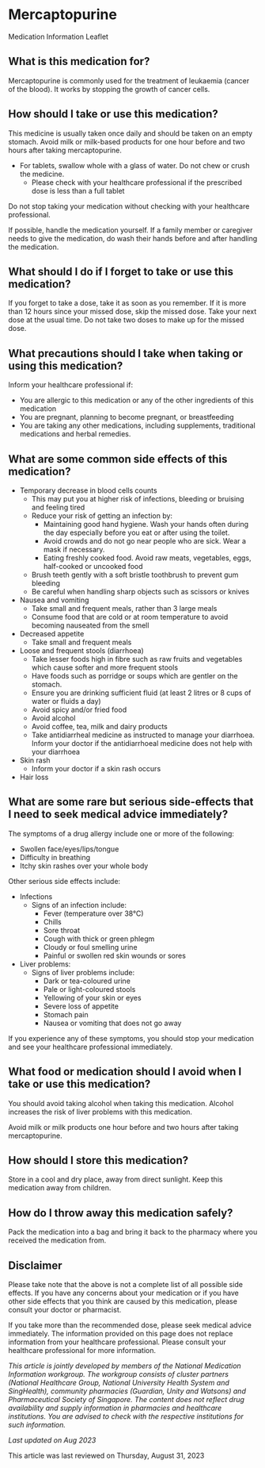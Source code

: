 # Mercaptopurine

Medication Information Leaflet

What is this medication for?
----------------------------

Mercaptopurine is commonly used for the treatment of leukaemia (cancer of the blood). It works by stopping the growth of cancer cells.

How should I take or use this medication?
-----------------------------------------

This medicine is usually taken once daily and should be taken on an empty stomach. Avoid milk or milk-based products for one hour before and two hours after taking mercaptopurine.

* For tablets, swallow whole with a glass of water. Do not chew or crush the medicine.
  + Please check with your healthcare professional if the prescribed dose is less than a full tablet

Do not stop taking your medication without checking with your healthcare professional.

If possible, handle the medication yourself. If a family member or caregiver needs to give the medication, do wash their hands before and after handling the medication.

What should I do if I forget to take or use this medication?
------------------------------------------------------------

If you forget to take a dose, take it as soon as you remember. If it is more than 12 hours since your missed dose, skip the missed dose. Take your next dose at the usual time. Do not take two doses to make up for the missed dose.

What precautions should I take when taking or using this medication?
--------------------------------------------------------------------

Inform your healthcare professional if:

* You are allergic to this medication or any of the other ingredients of this medication
* You are pregnant, planning to become pregnant, or breastfeeding
* You are taking any other medications, including supplements, traditional medications and herbal remedies.

What are some common side effects of this medication?
-----------------------------------------------------

* Temporary decrease in blood cells counts
  + This may put you at higher risk of infections, bleeding or bruising and feeling tired
  + Reduce your risk of getting an infection by:
    - Maintaining good hand hygiene. Wash your hands often during the day especially before you eat or after using the toilet.
    - Avoid crowds and do not go near people who are sick. Wear a mask if necessary.
    - Eating freshly cooked food. Avoid raw meats, vegetables, eggs, half-cooked or uncooked food
  + Brush teeth gently with a soft bristle toothbrush to prevent gum bleeding
  + Be careful when handling sharp objects such as scissors or knives
* Nausea and vomiting
  + Take small and frequent meals, rather than 3 large meals
  + Consume food that are cold or at room temperature to avoid becoming nauseated from the smell
* Decreased appetite
  + Take small and frequent meals
* Loose and frequent stools (diarrhoea)
  + Take lesser foods high in fibre such as raw fruits and vegetables which cause softer and more frequent stools
  + Have foods such as porridge or soups which are gentler on the stomach.
  + Ensure you are drinking sufficient fluid (at least 2 litres or 8 cups of water or fluids a day)
  + Avoid spicy and/or fried food
  + Avoid alcohol
  + Avoid coffee, tea, milk and dairy products
  + Take antidiarrheal medicine as instructed to manage your diarrhoea. Inform your doctor if the antidiarrhoeal medicine does not help with your diarrhoea
* Skin rash
  + Inform your doctor if a skin rash occurs
* Hair loss

What are some rare but serious side-effects that I need to seek medical advice immediately?
-------------------------------------------------------------------------------------------

The symptoms of a drug allergy include one or more of the following:

* Swollen face/eyes/lips/tongue
* Difficulty in breathing
* Itchy skin rashes over your whole body

Other serious side effects include:

* Infections
  + Signs of an infection include:
    - Fever (temperature over 38°C)
    - Chills
    - Sore throat
    - Cough with thick or green phlegm
    - Cloudy or foul smelling urine
    - Painful or swollen red skin wounds or sores
* Liver problems:
  + Signs of liver problems include:
    - Dark or tea-coloured urine
    - Pale or light-coloured stools
    - Yellowing of your skin or eyes
    - Severe loss of appetite
    - Stomach pain
    - Nausea or vomiting that does not go away

If you experience any of these symptoms, you should stop your medication and see your healthcare professional immediately.

What food or medication should I avoid when I take or use this medication?
--------------------------------------------------------------------------

You should avoid taking alcohol when taking this medication. Alcohol increases the risk of liver problems with this medication.

Avoid milk or milk products one hour before and two hours after taking mercaptopurine.

How should I store this medication?
-----------------------------------

Store in a cool and dry place, away from direct sunlight. Keep this medication away from children.

How do I throw away this medication safely?
-------------------------------------------

Pack the medication into a bag and bring it back to the pharmacy where you received the medication from.

Disclaimer
----------

Please take note that the above is not a complete list of all possible side effects. If you have any concerns about your medication or if you have other side effects that you think are caused by this medication, please consult your doctor or pharmacist.

If you take more than the recommended dose, please seek medical advice immediately. The information provided on this page does not replace information from your healthcare professional. Please consult your healthcare professional for more information.

*This article is jointly developed by members of the National Medication Information workgroup. The workgroup consists of cluster partners (National Healthcare Group, National University Health System and SingHealth), community pharmacies (Guardian, Unity and Watsons) and Pharmaceutical Society of Singapore. The content does not reflect drug availability and supply information in pharmacies and healthcare institutions. You are advised to check with the respective institutions for such information.*

*Last updated on Aug 2023*

This article was last reviewed on
Thursday, August 31, 2023